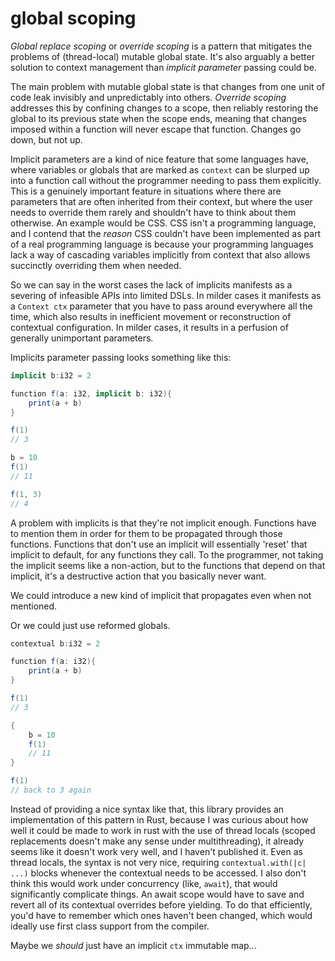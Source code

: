 # global scoping

*Global replace scoping* or *override scoping* is a pattern that mitigates the problems of (thread-local) mutable global state. It's also arguably a better solution to context management than *implicit parameter* passing could be.

The main problem with mutable global state is that changes from one unit of code leak invisibly and unpredictably into others. *Override scoping* addresses this by confining changes to a scope, then reliably restoring the global to its previous state when the scope ends, meaning that changes imposed within a function will never escape that function. Changes go down, but not up.

Implicit parameters are a kind of nice feature that some languages have, where variables or globals that are marked as `context` can be slurped up into a function call without the programmer needing to pass them explicitly. This is a genuinely important feature in situations where there are parameters that are often inherited from their context, but where the user needs to override them rarely and shouldn't have to think about them otherwise. An example would be CSS. CSS isn't a programming language, and I contend that the *reason* CSS couldn't have been implemented as part of a real programming language is because your programming languages lack a way of cascading variables implicitly from context that also allows succinctly overriding them when needed.

So we can say in the worst cases the lack of implicits manifests as a severing of infeasible APIs into limited DSLs. In milder cases it manifests as a `Context ctx` parameter that you have to pass around everywhere all the time, which also results in inefficient movement or reconstruction of contextual configuration. In milder cases, it results in a perfusion of generally unimportant parameters.

Implicits parameter passing looks something like this:

```scala
implicit b:i32 = 2

function f(a: i32, implicit b: i32){
    print(a + b)
}

f(1)
// 3

b = 10
f(1)
// 11

f(1, 3)
// 4
```

A problem with implicits is that they're not implicit enough. Functions have to mention them in order for them to be propagated through those functions. Functions that don't use an implicit will essentially 'reset' that implicit to default, for any functions they call. To the programmer, not taking the implicit seems like a non-action, but to the functions that depend on that implicit, it's a destructive action that you basically never want.

We could introduce a new kind of implicit that propagates even when not mentioned.

Or we could just use reformed globals.

```scala
contextual b:i32 = 2

function f(a: i32){
    print(a + b)
}

f(1)
// 3

{
    b = 10
    f(1)
    // 11
}

f(1)
// back to 3 again
```

Instead of providing a nice syntax like that, this library provides an implementation of this pattern in Rust, because I was curious about how well it could be made to work in rust with the use of thread locals (scoped replacements doesn't make any sense under multithreading), it already seems like it doesn't work very well, and I haven't published it. Even as thread locals, the syntax is not very nice, requiring `contextual.with(|c| ...)` blocks whenever the contextual needs to be accessed. I also don't think this would work under concurrency (like, `await`), that would significantly complicate things. An await scope would have to save and revert all of its contextual overrides before yielding. To do that efficiently, you'd have to remember which ones haven't been changed, which would ideally use first class support from the compiler.

Maybe we *should* just have an implicit `ctx` immutable map...